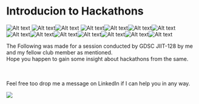 # Introducion to Hackathons
![Alt text](assets/Intro%20to%20Hackathon%201-page-001.jpg)
![Alt text](assets/Intro%20to%20Hackathon%201-page-002.jpg)![Alt text](assets/Intro%20to%20Hackathon%201-page-003.jpg)
![Alt text](assets/Intro%20to%20Hackathon%201-page-004.jpg)![Alt text](assets/Intro%20to%20Hackathon%201-page-005.jpg)![Alt text](assets/Intro%20to%20Hackathon%201-page-006.jpg)![Alt text](assets/Intro%20to%20Hackathon%201-page-007.jpg)![Alt text](assets/Intro%20to%20Hackathon%201-page-008.jpg)![Alt text](assets/Intro%20to%20Hackathon%201-page-009.jpg)![Alt text](assets/Intro%20to%20Hackathon%201-page-010.jpg)![Alt text](assets/Intro%20to%20Hackathon%201-page-011.jpg)![Alt text](assets/Intro%20to%20Hackathon%201-page-012.jpg)![Alt text](assets/Intro%20to%20Hackathon%201-page-013.jpg)![Alt text](assets/Intro%20to%20Hackathon%201-page-014.jpg)

The Following was made for a session conducted by GDSC JIIT-128 by me and my fellow club member as mentioned. <br>
Hope you happen to gain some insight about hackathons from the same.

<br><br>
Feel free too drop me a message on LinkedIn if I can help you in any way.

<a href="https://www.linkedin.com/in/TanayKedia/"> <img src="https://img.shields.io/badge/LinkedIn-0A66C2.svg?style=for-the-badge&logo=LinkedIn&logoColor=white"> 